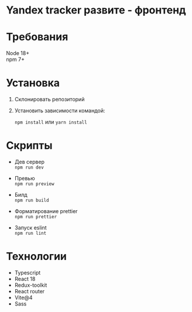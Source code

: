 # Yandex tracker развите - фронтенд

# Требования
Node 18+  
npm 7+

# Установка
 1. Склонировать репозиторий
 2. Установить зависимоcти командой: 
   
    ```npm install``` или ```yarn install```

# Скрипты

- Дев сервер  
```npm run dev```

- Превью   
```npm run preview```

- Билд  
```npm run build```

- Форматирование prettier  
```npm run prettier```

- Запуск eslint  
```npm run lint```

# Технологии

- Typescript
- React 18
- Redux-toolkit
- React router
- Vite@4
- Sass
